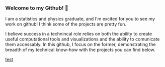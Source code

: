 ### Welcome to my Github! 👋

I am a statistics and physics graduate, and I'm excited for you to see my work on github!
I think some of the projects are pretty fun.

I believe success in a technincal role relies on both the ability to create useful computational tools and visualizations and the ability to comunicate them accessably. In this github, I focus on the former, demonstrating the breadth of my technical know-how with the projects you can find below. 

[test](https://devcracker.medium.com/how-to-add-a-link-or-hyperlink-in-readme-md-file-68752bb6499e)


<!--
**dominicholcomb/dominicholcomb** is a ✨ _special_ ✨ repository because its `README.md` (this file) appears on your GitHub profile.

Here are some ideas to get you started:

- 🔭 I’m currently working on ...
- 🌱 I’m currently learning ...
- 👯 I’m looking to collaborate on ...
- 🤔 I’m looking for help with ...
- 💬 Ask me about ...
- 📫 How to reach me: ...
- 😄 Pronouns: ...
- ⚡ Fun fact: ...
-->
